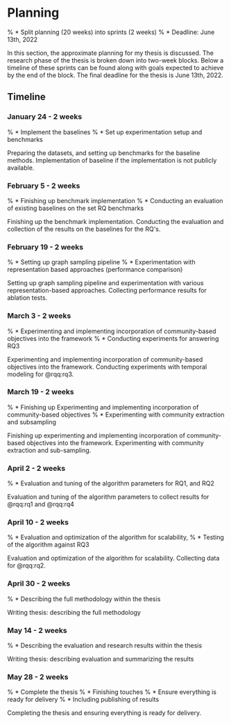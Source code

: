 # Planning

% * Split planning (20 weeks) into sprints (2 weeks)
% * Deadline: June 13th, 2022

In this section, the approximate planning for my thesis is discussed. The research phase of the thesis is broken down into two-week blocks. Below a timeline of these sprints can be found along with goals expected to achieve by the end of the block. The final deadline for the thesis is June 13th, 2022.

## Timeline

### January 24 - 2 weeks

% * Implement the baselines
% * Set up experimentation setup and benchmarks

Preparing the datasets, and setting up benchmarks for the baseline methods. Implementation of baseline if the implementation is not publicly available.

### February 5 - 2 weeks

% * Finishing up benchmark implementation
% * Conducting an evaluation of existing baselines on the set RQ benchmarks

Finishing up the benchmark implementation. Conducting the evaluation and collection of the results on the baselines for the RQ's.

### February 19 - 2 weeks

% * Setting up graph sampling pipeline 
% * Experimentation with representation based approaches (performance comparison)

Setting up graph sampling pipeline and experimentation with various representation-based approaches. Collecting performance results for ablation tests.

### March 3 - 2 weeks

% * Experimenting and implementing incorporation of community-based objectives into the framework
% * Conducting experiments for answering RQ3

Experimenting and implementing incorporation of community-based objectives into the framework. Conducting experiments with temporal modeling for @rqq:rq3.

### March 19 - 2 weeks

% * Finishing up Experimenting and implementing incorporation of community-based objectives
% * Experimenting with community extraction and subsampling

Finishing up experimenting and implementing incorporation of community-based objectives into the framework. Experimenting with community extraction and sub-sampling.

### April 2 - 2 weeks

% * Evaluation and tuning of the algorithm parameters for RQ1, and RQ2

Evaluation and tuning of the algorithm parameters to collect results for @rqq:rq1 and @rqq:rq4

### April 10 - 2 weeks

% * Evaluation and optimization of the algorithm for scalability,
% * Testing of the algorithm against RQ3

Evaluation and optimization of the algorithm for scalability. Collecting data for @rqq:rq2.

### April 30 - 2 weeks

% * Describing the full methodology within the thesis

Writing thesis: describing the full methodology

### May 14 - 2 weeks

% * Describing the evaluation and research results within the thesis

Writing thesis: describing evaluation and summarizing the results

### May 28 - 2 weeks

% * Complete the thesis
% * Finishing touches
% * Ensure everything is ready for delivery
% * Including publishing of results

Completing the thesis and ensuring everything is ready for delivery.